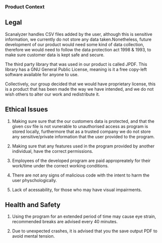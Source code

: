### Product Context

## Legal

Scanalyzer handles CSV files added by the user, although this is sensitive information, we currently do not store any data taken.Nonetheless, future development of our
product would need some kind of data collection, therefore we would need to follow the data protection act 1998 & 1993, to make sure customer data is kept safe and secure.

The third party library that was used in our product is called JPDF. This library has a GNU General Public License, meaning is it a free copy-left software available for anyone to
use.

Collectively, our group decided that we would have proprietary license, this is a product that has been made the way we have intended, and we do not wish others to alter
our work and redistribute it.


## Ethical Issues

1. Making sure sure that the our customers data is protected, and that the given csv file is not vunerable to unauthorised access as program is stored locally, furthermore that as a 
   trusted company we do not store any sensitive/private information that the user provided to the program.

2. Making sure that any features used in the program provided by another individual, have the correct permissions.

3. Employees of the developed program are paid appropreately for their work/time under the correct working conditions.

4. There are not any signs of malicious code with the intent to harm the user physchologically.

5. Lack of acessability, for those who may have visual impairments.

## Health and Safety

1. Using the program for an extended period of time may cause eye strain, recommended breaks are advised every 40 minutes.

2. Due to unexpected crashes, it is advised that you the save output PDF to avoid mental tension.
